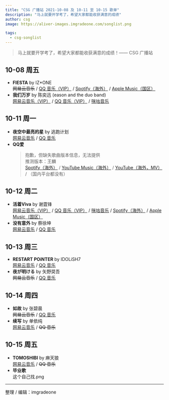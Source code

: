 ```yaml
---
title: "CSG 广播站 2021-10-08 及 10-11 至 10-15 歌单"
description: "马上就要开学考了，希望大家都能收获满意的成绩"
author: csg
image: https://aliver-images.imgradeone.com/songlist.png

tags:
  - csg-songlist
---
```


> 马上就要开学考了，希望大家都能收获满意的成绩！—— CSG 广播站

## 10-08 周五

- **FIESTA** by IZ\*ONE  
  ~~网易云音乐~~ / [QQ 音乐（VIP）](https://y.qq.com/n/ryqq/songDetail/003Bril44NgCuj) / [Spotify（海外）](https://open.spotify.com/track/6Ihdn6wW2UBhfTKWbP29KA) / [Apple Music（国区）](https://music.apple.com/cn/album/fiesta/1569281731?i=1569281734)
- **我们万岁** by 陈奕迅 (eason and the duo band)  
  [网易云音乐（VIP）](https://music.163.com/song?id=1323304980) / [QQ 音乐（VIP）](https://y.qq.com/n/ryqq/songDetail/001onDtb1Eqq86) / [咪咕音乐](https://music.migu.cn/v3/music/song/6005669Z18A)

## 10-11 周一

- **夜空中最亮的星** by 逃跑计划  
  [网易云音乐](https://music.163.com/song?id=25706282) / [QQ 音乐](https://y.qq.com/n/ryqq/songDetail/001NmPTG1fVsUw)
- **QQ爱**  
  > 抱歉，但缺失歌曲版本信息，无法提供  
  > 推测版本：王麟  
  > [Spotify（海外）](https://open.spotify.com/track/4wCrLBbnraFleGmWRf9UZh) / [YouTube Music（海外）](https://music.youtube.com/watch?v=ZaLw9MzmXmQ) / [YouTube（海外，MV）](https://www.youtube.com/watch?v=NGjwuuU2oT8) / （国内平台都没有）

## 10-12 周二

- **活着Viva** by 谢霆锋  
  [网易云音乐（VIP）](https://music.163.com/song?id=168905) / [QQ 音乐（VIP）](https://y.qq.com/n/ryqq/songDetail/002AMtaK2U8iWk) / [咪咕音乐](https://music.migu.cn/v3/music/song/69910421793) / [Spotify（海外）](https://open.spotify.com/track/4qmUx3yvJOt9Jktzr6Kvh0) / [Apple Music（国区）](https://music.apple.com/cn/album/活着viva/543764951?i=543764956)
- **没有意外** by 蔡徐坤  
  [网易云音乐](https://music.163.com/song?id=1346079558) / [QQ 音乐](https://y.qq.com/n/ryqq/songDetail/003Fe8vW2OUnje)

## 10-13 周三

- **RESTART POiNTER** by IDOLiSH7  
  [网易云音乐](https://music.163.com/song?id=427419110) / [QQ 音乐](https://y.qq.com/n/ryqq/songDetail/001VJRDE1uL9Bm)
- **夜が明ける** by 矢野奨吾  
  ~~网易云音乐~~ / [QQ 音乐](https://y.qq.com/n/ryqq/songDetail/004HBDym4S4FJ2)

## 10-14 周四

- **如故** by 张碧晨  
  ~~网易云音乐~~ / [QQ 音乐](https://y.qq.com/n/ryqq/songDetail/000RscgG2i34pY)
- **续写** by 单依纯  
  [网易云音乐](https://music.163.com/song?id=427419110) / ~~QQ 音乐~~

## 10-15 周五

- **TOMOSHIBI** by 麻天狼  
  [网易云音乐](https://music.163.com/#/song?id=1826178984) / ~~QQ 音乐~~
- **毕业歌**  
  这个自己找.png

---

整理 / 编辑：imgradeone
